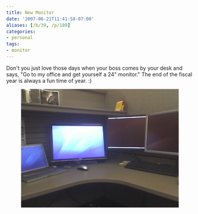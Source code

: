 ```yaml
---
title: New Monitor
date: '2007-06-21T11:41:58-07:00'
aliases: [/b/39, /p/189]
categories:
- personal
tags:
- monitor
---
```

Don't you just love those days when your boss comes by your desk and says, "Go to my office and get yourself a 24"
monitor."  The end of the fiscal year is always a fun time of year. :)

<figure class="aligncenter">
  <img src="monitors.jpg" alt="Computer desk with laptop and three monitors">
</figure>
